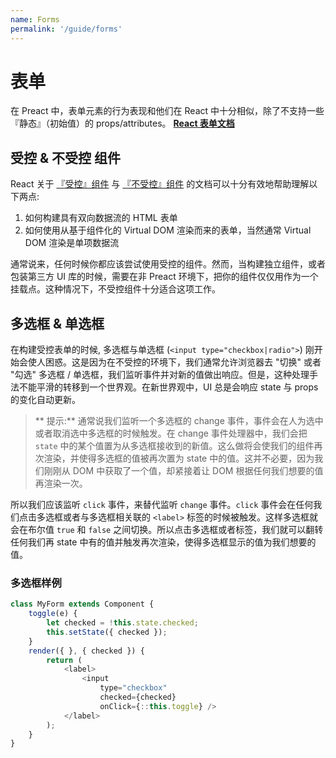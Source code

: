 ```yaml
---
name: Forms
permalink: '/guide/forms'
---
```


# 表单

在 Preact 中，表单元素的行为表现和他们在 React 中十分相似，除了不支持一些『静态』（初始值）的 props/attributes。
**[React 表单文档](https://facebook.github.io/react/docs/forms.html)**


## 受控 & 不受控 组件

React 关于 [『受控』组件](https://facebook.github.io/react/docs/forms.html#controlled-components) 与 [『不受控』组件](https://facebook.github.io/react/docs/forms.html#uncontrolled-components) 的文档可以十分有效地帮助理解以下两点:
1. 如何构建具有双向数据流的 HTML 表单
2. 如何使用从基于组件化的 Virtual DOM 渲染而来的表单，当然通常 Virtual DOM 渲染是单项数据流

通常说来，任何时候你都应该尝试使用受控的组件。然而，当构建独立组件，或者包装第三方 UI 库的时候，需要在非 Preact 环境下，把你的组件仅仅用作为一个挂载点。这种情况下，不受控组件十分适合这项工作。



## 多选框 & 单选框

在构建受控表单的时候, 多选框与单选框 (`<input type="checkbox|radio">`) 刚开始会使人困惑。这是因为在不受控的环境下，我们通常允许浏览器去 "切换" 或者 "勾选" 多选框 / 单选框，我们监听事件并对新的值做出响应。但是，这种处理手法不能平滑的转移到一个世界观。在新世界观中，UI 总是会响应 state 与 props 的变化自动更新。

> ** 提示:** 通常说我们监听一个多选框的 change 事件，事件会在人为选中或者取消选中多选框的时候触发。在 change 事件处理器中，我们会把 `state` 中的某个值置为从多选框接收到的新值。这么做将会使我们的组件再次渲染，并使得多选框的值被再次置为 state 中的值。这并不必要，因为我们刚刚从 DOM 中获取了一个值，却紧接着让 DOM 根据任何我们想要的值再渲染一次。


所以我们应该监听 `click` 事件，来替代监听 `change` 事件。`click` 事件会在任何我们点击多选框或者与多选框相关联的 `<label>` 标签的时候被触发。这样多选框就会在布尔值 `true` 和 `false` 之间切换。所以点击多选框或者标签，我们就可以翻转任何我们再 state 中有的值并触发再次渲染，使得多选框显示的值为我们想要的值。

### 多选框样例

```js
class MyForm extends Component {
    toggle(e) {
        let checked = !this.state.checked;
        this.setState({ checked });
    }
    render({ }, { checked }) {
        return (
            <label>
                <input
                    type="checkbox"
                    checked={checked}
                    onClick={::this.toggle} />
            </label>
        );
    }
}
```

